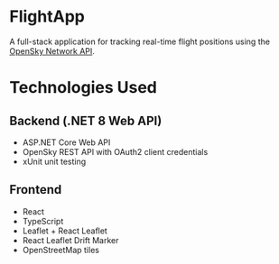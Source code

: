 # FlightApp
A full-stack application for tracking real-time flight positions using the [OpenSky Network API](https://opensky-network.org/).

# Technologies Used
## Backend (.NET 8 Web API)
- ASP.NET Core Web API
- OpenSky REST API with OAuth2 client credentials
- xUnit unit testing

## Frontend
- React
- TypeScript
- Leaflet + React Leaflet
- React Leaflet Drift Marker
- OpenStreetMap tiles
